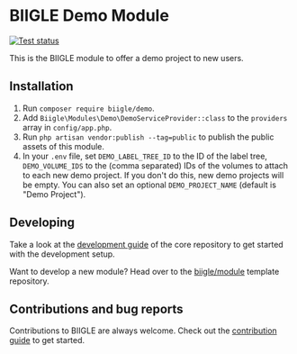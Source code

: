 # BIIGLE Demo Module

[![Test status](https://github.com/biigle/demo/workflows/Tests/badge.svg)](https://github.com/biigle/demo/actions?query=workflow%3ATests)

This is the BIIGLE module to offer a demo project to new users.

## Installation

1. Run `composer require biigle/demo`.
2. Add `Biigle\Modules\Demo\DemoServiceProvider::class` to the `providers` array in `config/app.php`.
3. Run `php artisan vendor:publish --tag=public` to publish the public assets of this module.
4. In your `.env` file, set `DEMO_LABEL_TREE_ID` to the ID of the label tree, `DEMO_VOLUME_IDS` to the (comma separated) IDs of the volumes to attach to each new demo project. If you don't do this, new demo projects will be empty. You can also set an optional `DEMO_PROJECT_NAME` (default is "Demo Project").

## Developing

Take a look at the [development guide](https://github.com/biigle/core/blob/master/DEVELOPING.md) of the core repository to get started with the development setup.

Want to develop a new module? Head over to the [biigle/module](https://github.com/biigle/module) template repository.

## Contributions and bug reports

Contributions to BIIGLE are always welcome. Check out the [contribution guide](https://github.com/biigle/core/blob/master/CONTRIBUTING.md) to get started.
